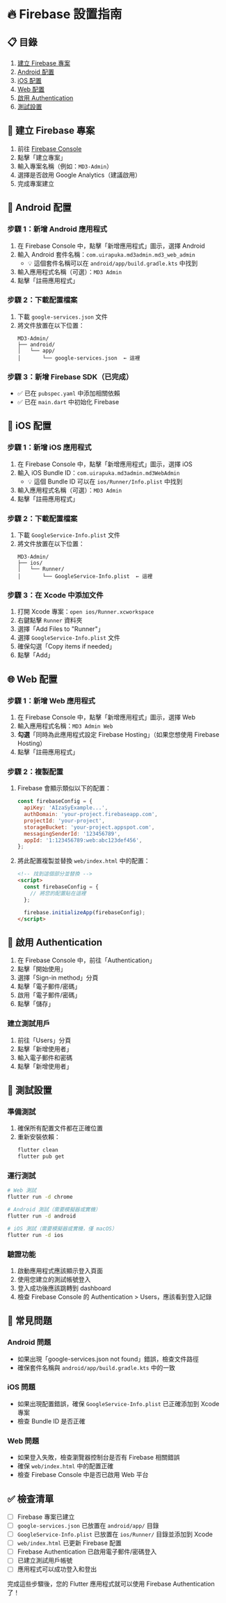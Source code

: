 # 🔥 Firebase 設置指南

## 📋 目錄

1. [建立 Firebase 專案](#建立-firebase-專案)
2. [Android 配置](#android-配置)
3. [iOS 配置](#ios-配置)
4. [Web 配置](#web-配置)
5. [啟用 Authentication](#啟用-authentication)
6. [測試設置](#測試設置)

## 🚀 建立 Firebase 專案

1. 前往 [Firebase Console](https://console.firebase.google.com/)
2. 點擊「建立專案」
3. 輸入專案名稱（例如：`MD3-Admin`）
4. 選擇是否啟用 Google Analytics（建議啟用）
5. 完成專案建立

## 📱 Android 配置

### 步驟 1：新增 Android 應用程式

1. 在 Firebase Console 中，點擊「新增應用程式」圖示，選擇 Android
2. 輸入 Android 套件名稱：`com.uirapuka.md3admin.md3_web_admin`
   - 💡 這個套件名稱可以在 `android/app/build.gradle.kts` 中找到
3. 輸入應用程式名稱（可選）：`MD3 Admin`
4. 點擊「註冊應用程式」

### 步驟 2：下載配置檔案

1. 下載 `google-services.json` 文件
2. 將文件放置在以下位置：
   ```
   MD3-Admin/
   ├── android/
   │   └── app/
   │       └── google-services.json  ← 這裡
   ```

### 步驟 3：新增 Firebase SDK（已完成）

- ✅ 已在 `pubspec.yaml` 中添加相關依賴
- ✅ 已在 `main.dart` 中初始化 Firebase

## 🍎 iOS 配置

### 步驟 1：新增 iOS 應用程式

1. 在 Firebase Console 中，點擊「新增應用程式」圖示，選擇 iOS
2. 輸入 iOS Bundle ID：`com.uirapuka.md3admin.md3WebAdmin`
   - 💡 這個 Bundle ID 可以在 `ios/Runner/Info.plist` 中找到
3. 輸入應用程式名稱（可選）：`MD3 Admin`
4. 點擊「註冊應用程式」

### 步驟 2：下載配置檔案

1. 下載 `GoogleService-Info.plist` 文件
2. 將文件放置在以下位置：
   ```
   MD3-Admin/
   ├── ios/
   │   └── Runner/
   │       └── GoogleService-Info.plist  ← 這裡
   ```

### 步驟 3：在 Xcode 中添加文件

1. 打開 Xcode 專案：`open ios/Runner.xcworkspace`
2. 右鍵點擊 `Runner` 資料夾
3. 選擇「Add Files to "Runner"」
4. 選擇 `GoogleService-Info.plist` 文件
5. 確保勾選「Copy items if needed」
6. 點擊「Add」

## 🌐 Web 配置

### 步驟 1：新增 Web 應用程式

1. 在 Firebase Console 中，點擊「新增應用程式」圖示，選擇 Web
2. 輸入應用程式名稱：`MD3 Admin Web`
3. **勾選**「同時為此應用程式設定 Firebase Hosting」（如果您想使用 Firebase Hosting）
4. 點擊「註冊應用程式」

### 步驟 2：複製配置

1. Firebase 會顯示類似以下的配置：

   ```javascript
   const firebaseConfig = {
     apiKey: 'AIzaSyExample...',
     authDomain: 'your-project.firebaseapp.com',
     projectId: 'your-project',
     storageBucket: 'your-project.appspot.com',
     messagingSenderId: '123456789',
     appId: '1:123456789:web:abc123def456',
   };
   ```

2. 將此配置複製並替換 `web/index.html` 中的配置：

   ```html
   <!-- 找到這個部分並替換 -->
   <script>
     const firebaseConfig = {
       // 將您的配置貼在這裡
     };

     firebase.initializeApp(firebaseConfig);
   </script>
   ```

## 🔐 啟用 Authentication

1. 在 Firebase Console 中，前往「Authentication」
2. 點擊「開始使用」
3. 選擇「Sign-in method」分頁
4. 點擊「電子郵件/密碼」
5. 啟用「電子郵件/密碼」
6. 點擊「儲存」

### 建立測試用戶

1. 前往「Users」分頁
2. 點擊「新增使用者」
3. 輸入電子郵件和密碼
4. 點擊「新增使用者」

## 🧪 測試設置

### 準備測試

1. 確保所有配置文件都在正確位置
2. 重新安裝依賴：
   ```bash
   flutter clean
   flutter pub get
   ```

### 運行測試

```bash
# Web 測試
flutter run -d chrome

# Android 測試（需要模擬器或實機）
flutter run -d android

# iOS 測試（需要模擬器或實機，僅 macOS）
flutter run -d ios
```

### 驗證功能

1. 啟動應用程式應該顯示登入頁面
2. 使用您建立的測試帳號登入
3. 登入成功後應該跳轉到 dashboard
4. 檢查 Firebase Console 的 Authentication > Users，應該看到登入記錄

## 🚨 常見問題

### Android 問題

- 如果出現「google-services.json not found」錯誤，檢查文件路徑
- 確保套件名稱與 `android/app/build.gradle.kts` 中的一致

### iOS 問題

- 如果出現配置錯誤，確保 `GoogleService-Info.plist` 已正確添加到 Xcode 專案
- 檢查 Bundle ID 是否正確

### Web 問題

- 如果登入失敗，檢查瀏覽器控制台是否有 Firebase 相關錯誤
- 確保 `web/index.html` 中的配置正確
- 檢查 Firebase Console 中是否已啟用 Web 平台

## ✅ 檢查清單

- [ ] Firebase 專案已建立
- [ ] `google-services.json` 已放置在 `android/app/` 目錄
- [ ] `GoogleService-Info.plist` 已放置在 `ios/Runner/` 目錄並添加到 Xcode
- [ ] `web/index.html` 已更新 Firebase 配置
- [ ] Firebase Authentication 已啟用電子郵件/密碼登入
- [ ] 已建立測試用戶帳號
- [ ] 應用程式可以成功登入和登出

完成這些步驟後，您的 Flutter 應用程式就可以使用 Firebase Authentication 了！
